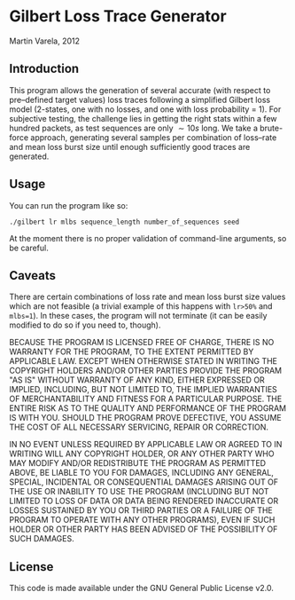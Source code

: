# Gilbert Loss Trace Generator

Martin Varela, 2012

## Introduction 

 This program allows the generation of several accurate (with respect to
pre–defined target values) loss traces following a simplified Gilbert loss model
(2-states, one with no losses, and one with loss probability = 1). For
subjective testing, the challenge lies in getting the right stats within a few
hundred packets, as test sequences are only $\sim 10s$ long. We take a
brute-force approach, generating several samples per combination of loss–rate
and mean loss burst size until enough sufficiently good traces are generated.

## Usage

You can run the program like so:

`./gilbert lr mlbs sequence_length number_of_sequences seed`

At the moment there is no proper validation of command-line arguments, so be
careful.

## Caveats

There are certain combinations of loss rate and mean loss burst size values
which are not feasible (a trivial example of this happens with `lr>50%` and
`mlbs=1`). In these cases, the program will not terminate (it can be easily
modified to do so if you need to, though).


 BECAUSE THE PROGRAM IS LICENSED FREE OF CHARGE, THERE IS NO WARRANTY
FOR THE PROGRAM, TO THE EXTENT PERMITTED BY APPLICABLE LAW.  EXCEPT WHEN
OTHERWISE STATED IN WRITING THE COPYRIGHT HOLDERS AND/OR OTHER PARTIES
PROVIDE THE PROGRAM "AS IS" WITHOUT WARRANTY OF ANY KIND, EITHER EXPRESSED
OR IMPLIED, INCLUDING, BUT NOT LIMITED TO, THE IMPLIED WARRANTIES OF
MERCHANTABILITY AND FITNESS FOR A PARTICULAR PURPOSE.  THE ENTIRE RISK AS
TO THE QUALITY AND PERFORMANCE OF THE PROGRAM IS WITH YOU.  SHOULD THE
PROGRAM PROVE DEFECTIVE, YOU ASSUME THE COST OF ALL NECESSARY SERVICING,
REPAIR OR CORRECTION.

 IN NO EVENT UNLESS REQUIRED BY APPLICABLE LAW OR AGREED TO IN WRITING
WILL ANY COPYRIGHT HOLDER, OR ANY OTHER PARTY WHO MAY MODIFY AND/OR
REDISTRIBUTE THE PROGRAM AS PERMITTED ABOVE, BE LIABLE TO YOU FOR DAMAGES,
INCLUDING ANY GENERAL, SPECIAL, INCIDENTAL OR CONSEQUENTIAL DAMAGES ARISING
OUT OF THE USE OR INABILITY TO USE THE PROGRAM (INCLUDING BUT NOT LIMITED
TO LOSS OF DATA OR DATA BEING RENDERED INACCURATE OR LOSSES SUSTAINED BY
YOU OR THIRD PARTIES OR A FAILURE OF THE PROGRAM TO OPERATE WITH ANY OTHER
PROGRAMS), EVEN IF SUCH HOLDER OR OTHER PARTY HAS BEEN ADVISED OF THE
POSSIBILITY OF SUCH DAMAGES.


## License

This code is made available under the GNU General Public License v2.0.
